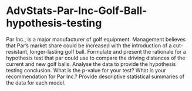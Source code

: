 # AdvStats-Par-Inc-Golf-Ball-hypothesis-testing
Par Inc., is a major manufacturer of golf equipment. Management believes that Par’s market share could be increased with the introduction of a cut-resistant, longer-lasting golf ball. Formulate and present the rationale for a hypothesis test that par could use to compare the driving distances of the current and new golf balls. Analyse the data to provide the hypothesis testing conclusion. What is the p-value for your test? What is your recommendation for Par Inc.? Provide descriptive statistical summaries of the data for each model.
